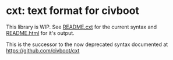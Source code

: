 # cxt: text format for civboot

This library is WIP. See [README.cxt](./README.cxt) for the current
syntax and [README.html](./README.html) for it's output.

This is the successor to the now deprecated syntax documented at
https://github.com/civboot/cxt
